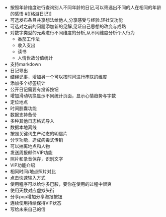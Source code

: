 - 按照年龄维度进行查询别人不同年龄的日记,可以筛选出不同的人在相同的年龄的感悟 #[[格游日记]]
- 可选发布条目共享想法给他人,分享感受与经验.轻社交功能
- 可选对之前的问题添加新的见解,见证自己思想的改变与成熟
- 对数字类型的元素进行不同维度的分析,从不同维度分析个人行为
    - 番茄工作法
    - 收入支出
    - 读书
    - 人情世故分值统计
- 支持markdown
- 日记导出
- 结绳记事，增加另一个可以按时间进行串联的维度
- 添加多个标签统计
- 公开日记需要有投诉按钮
- 增加滑动切换显示不同统计页面，显示心情趋势与字数
- 定位地点
- 时间胶囊功能
- 数据支持备份
- 多种其他日志格式导入
- 数据本地离线
- 按照关键词生产动态的明信片
- 分享功能，造成病毒式传销
- 可以抽离地点和人物
- 发送周报邮件VIP功能
- 照片和录音保存，识别文字
- VIP功能介绍
- 相同时间/地点照片对比
- 点击快速输入方式
- 使用程序可以给你多巴胺，要你在使用的过程中很爽
- 使用天数对应虚拟头衔
- 分享pop增加分享海报按钮
- 连续使用持续保持VIP状态
- 写给未来自己的信
